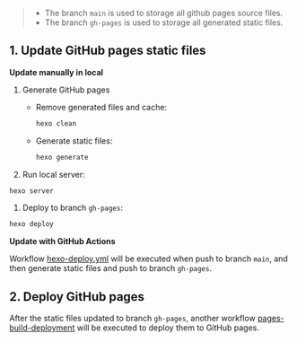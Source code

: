 > - The branch `main` is used to storage all github pages source files.
> - The branch `gh-pages` is used to storage all generated static files.

## 1. Update GitHub pages static files

**Update manually in local**

1. Generate GitHub pages
    - Remove generated files and cache:
        ```bash
        hexo clean
        ```
    - Generate static files:
        ```bash
        hexo generate
        ```

2. Run local server:
```bash
hexo server
```

1. Deploy to branch `gh-pages`:
```bash
hexo deploy
```

**Update with GitHub Actions**

Workflow [hexo-deploy.yml](.github/workflows/hexo-deploy.yml) will be executed when push to branch `main`, and then generate static files and push to branch `gh-pages`.

## 2. Deploy GitHub pages

After the static files updated to branch `gh-pages`, another workflow [pages-build-deployment](https://github.com/qfzack/qfzack.github.io/actions/workflows/pages/pages-build-deployment) will be executed to deploy them to GitHub pages.
